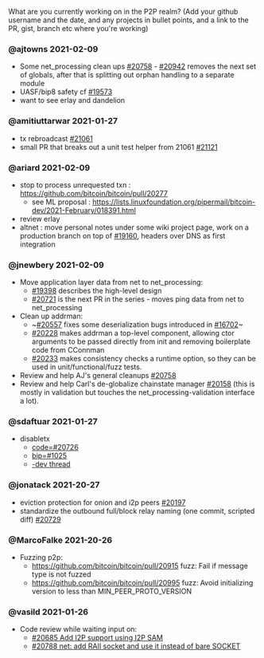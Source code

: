What are you currently working on in the P2P realm? (Add your github username and the date, and any projects in bullet points, and a link to the PR, gist, branch etc where you're working)

### @ajtowns 2021-02-09

* Some net_processing clean ups [#20758](https://github.com/bitcoin/bitcoin/pull/20758) - [#20942](https://github.com/bitcoin/bitcoin/pull/20758) removes the next set of globals, after that is splitting out orphan handling to a separate module
* UASF/bip8 safety cf [#19573](https://github.com/bitcoin/pull/19573)
* want to see erlay and dandelion

### @amitiuttarwar 2021-01-27

* tx rebroadcast [#21061](https://github.com/bitcoin/bitcoin/pull/21061)
* small PR that breaks out a unit test helper from 21061 [#21121](https://github.com/bitcoin/bitcoin/pull/21121)

### @ariard 2021-02-09

- stop to process unrequested txn : https://github.com/bitcoin/bitcoin/pull/20277
   - see ML proposal : https://lists.linuxfoundation.org/pipermail/bitcoin-dev/2021-February/018391.html
- review erlay
- altnet : move personal notes under some wiki project page, work on a production branch on top of [#19160](https://github.com/bitcoin/bitcoin/pull/19160), headers over DNS as first integration

### @jnewbery 2021-02-09

- Move application layer data from net to net_processing:
  - [#19398](https://github.com/bitcoin/bitcoin/issues/19398) describes the high-level design
  - [#20721](https://github.com/bitcoin/bitcoin/pull/20721) is the next PR in the series - moves ping data from net to net_processing
- Clean up addrman:
  - ~[#20557](https://github.com/bitcoin/bitcoin/pull/20557) fixes some deserialization bugs introduced in [#16702](https://github.com/bitcoin/bitcoin/pull/16702)~
  - [#20228](https://github.com/bitcoin/bitcoin/pull/20228) makes addrman a top-level component, allowing ctor arguments to be passed directly from init and removing boilerplate code from CConnman
  - [#20233](https://github.com/bitcoin/bitcoin/pull/20233) makes consistency checks a runtime option, so they can be used in unit/functional/fuzz tests.
- Review and help AJ's general cleanups [#20758](https://github.com/bitcoin/bitcoin/pull/20758)
- Review and help Carl's de-globalize chainstate manager [#20158](https://github.com/bitcoin/bitcoin/pull/20158) (this is mostly in validation but touches the net_processing-validation interface a lot).

### @sdaftuar 2021-01-27

* disabletx
  * [code=#20726](https://github.com/bitcoin/bitcoin/pull/20726)
  * [bip=#1025](https://github.com/bitcoin/bips/pull/1052)
  * [-dev thread](https://lists.linuxfoundation.org/pipermail/bitcoin-dev/2021-January/018340.html)

### @jonatack 2021-20-27

* eviction protection for onion and i2p peers [#20197](https://github.com/bitcoin/bitcoin/pull/20197)
* standardize the outbound full/block relay naming (one commit, scripted diff) [#20729](https://github.com/bitcoin/bitcoin/pull/20729)

### @MarcoFalke 2021-20-26

* Fuzzing p2p:
  * https://github.com/bitcoin/bitcoin/pull/20915  fuzz: Fail if message type is not fuzzed
  * https://github.com/bitcoin/bitcoin/pull/20995  fuzz: Avoid initializing version to less than MIN_PEER_PROTO_VERSION 

### @vasild 2021-01-26

* Code review while waiting input on:
  * [#20685 Add I2P support using I2P SAM](https://github.com/bitcoin/bitcoin/pull/20685)
  * [#20788 net: add RAII socket and use it instead of bare SOCKET](https://github.com/bitcoin/bitcoin/pull/20788)
